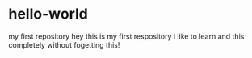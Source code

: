# hello-world
my first repository
hey this is my first respository i like to learn 
and this completely without fogetting this!
